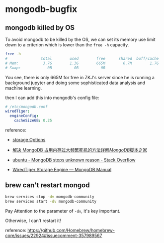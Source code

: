 # mongodb-bugfix

## mongodb killed by OS

To avoid mongodb to be killed by the OS, we can set its memory use limit down to a criterion which is lower than the `free -h` capacity.

```sh
free -h
#               total        used        free      shared  buff/cache   available
# Mem:           3.7G        1.3G        665M        6.7M        1.7G        2.1G
# Swap:            0B          0B          0B
```

You see, there is only 665M for free in ZKJ's server since he is running a background jupyter and doing some sophisticated data analysis and machine learning.

then I can add this into mongodb's config file:

```yaml
# /etc/mongodb.conf
wiredTiger:
  engineConfig:
    cacheSizeGB: 0.25
```

reference:

- [storage Options](https://docs.mongodb.com/manual/reference/configuration-options/#:~:text=ldapUserCacheInvalidationInterval%3A%20%3Cint%3E-,storage%20options)

- [解决 MongoDB 占用内存过大频繁死机的方法详解*MongoDB*脚本之家](https://www.jb51.net/article/180230.htm)

- [ubuntu - MongoDB stops unknown reason - Stack Overflow](https://stackoverflow.com/questions/39994553/mongodb-stops-unknown-reason)

- [WiredTiger Storage Engine — MongoDB Manual](https://docs.mongodb.com/manual/core/wiredtiger/#wiredtiger-ram)

## brew can't restart mongod

```sh
brew services stop -dv mongodb-community
brew services start -dv mongodb-community
```

Pay Attention to the parameter of `-dv`, it's key important.

Otherwise, I can't restart it!

reference: https://github.com/Homebrew/homebrew-core/issues/22924#issuecomment-357989567
